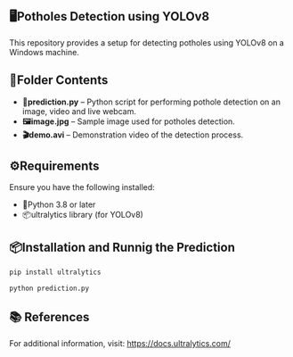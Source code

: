 ## 🖥️Potholes Detection using YOLOv8

This repository provides a setup for detecting potholes using YOLOv8 on a Windows machine.

## 📂Folder Contents

- **🐍prediction.py** –  Python script for performing pothole detection on an image, video and live webcam.
- **🖼️image.jpg** – Sample image used for potholes detection.
- **🎬demo.avi** – Demonstration video of the detection process.

## ⚙️Requirements

Ensure you have the following installed:

- 🐍Python 3.8 or later
- 📦ultralytics library (for YOLOv8)

## 📦Installation and Runnig the Prediction

```bash
pip install ultralytics
```

```bash
python prediction.py
```

## 📚 References

For additional information, visit: https://docs.ultralytics.com/
